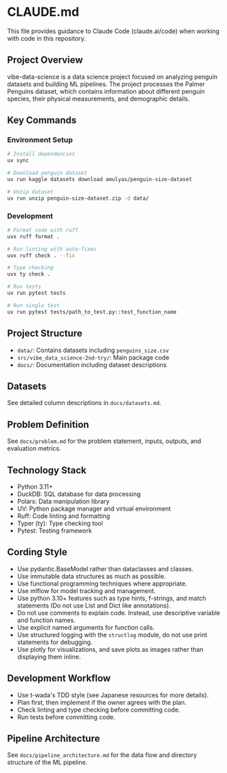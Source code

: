 # CLAUDE.md

This file provides guidance to Claude Code (claude.ai/code) when working with code in this repository.

## Project Overview

vibe-data-science is a data science project focused on analyzing penguin datasets and building ML pipelines. The project processes the Palmer Penguins dataset, which contains information about different penguin species, their physical measurements, and demographic details.

## Key Commands

### Environment Setup

```bash
# Install dependencies
uv sync

# Download penguin dataset
uv run kaggle datasets download amulyas/penguin-size-dataset

# Unzip dataset
uv run unzip penguin-size-dataset.zip -d data/
```

### Development

```bash
# Format code with ruff
uvx ruff format .

# Run linting with auto-fixes
uvx ruff check . --fix

# Type checking
uvx ty check .

# Run tests
uv run pytest tests

# Run single test
uv run pytest tests/path_to_test.py::test_function_name
```

## Project Structure

- `data/`: Contains datasets including `penguins_size.csv`
- `src/vibe_data_science-2nd-try/`: Main package code
- `docs/`: Documentation including dataset descriptions

## Datasets

See detailed column descriptions in `docs/datasets.md`.

## Problem Definition

See `docs/problem.md` for the problem statement, inputs, outputs, and evaluation metrics.

## Technology Stack

- Python 3.11+
- DuckDB: SQL database for data processing
- Polars: Data manipulation library
- UV: Python package manager and virtual environment
- Ruff: Code linting and formatting
- Typer (ty): Type checking tool
- Pytest: Testing framework

## Cording Style

* Use pydantic.BaseModel rather than dataclasses and classes.
* Use immutable data structures as much as possible.
* Use functional programming techniques where appropriate.
* Use mlflow for model tracking and management.
* Use python 3.10+ features such as type hints, f-strings, and match statements (Do not use List and Dict like annotations).
* Do not use comments to explain code. Instead, use descriptive variable and function names.
* Use explicit named arguments for function calls.
* Use structured logging with the `structlog` module, do not use print statements for debugging.
* Use plotly for visualizations, and save plots as images rather than displaying them inline.

## Development Workflow

* Use t-wada's TDD style (see Japanese resources for more details).
* Plan first, then implement if the owner agrees with the plan.
* Check linting and type checking before committing code.
* Run tests before committing code.

## Pipeline Architecture

See `docs/pipeline_architecture.md` for the data flow and directory structure of the ML pipeline.
